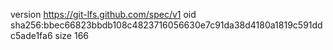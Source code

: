 version https://git-lfs.github.com/spec/v1
oid sha256:bbec66823bbdb108c4823716056630e7c91da38d4180a1819c591ddc5ade1fa6
size 166
